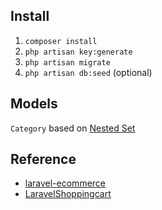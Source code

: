 ## Install
1. `composer install`
2. `php artisan key:generate`
3. `php artisan migrate`
4. `php artisan db:seed` (optional)


## Models

`Category` based on [Nested Set](https://github.com/lazychaser/laravel-nestedset) 


## Reference
- [laravel-ecommerce](https://github.com/mage2/laravel-ecommerce)
- [LaravelShoppingcart](https://github.com/Crinsane/LaravelShoppingcart)